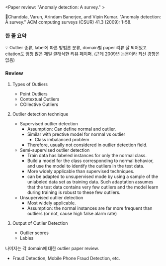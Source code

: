 <Paper review: "Anomaly detection: A survey." >

Chandola, Varun, Arindam Banerjee, and Vipin Kumar. "Anomaly detection: A survey." ACM computing surveys (CSUR) 41.3 (2009): 1-58.

### 한 줄 요약
💡 Outlier 종류, label에 따른 방법론 분류, domain별 paper 리뷰 잘 되어있고 citation도 엄청 많은 제일 클래식한 리뷰 페이퍼. (근데 2009년 논문이라 최신 경향은 없음)

### Review
1. Types of Outliers
   - Point Outliers
   - Contextual Outliers
   - COllective Outliers

2. Outlier detection technique
   - Supervised outlier detection
     - Assumption: Can define normal and outlier.
     - Similar with prective model for normal vs outlier 
       - Class imbalanced problem
     - Therefore, usually not considered in outlier detection field.
   - Semi-supervised outlier detection
     - Train data has labeled instances for only the normal class.
     - Build a model for the class corresponding to normal behavior, and use the model to identify the outliers in the test data.
     - More widely applicable than supervised techniques.
     - can be adapted to unsupervised mode by using a sample of the unlabeled data set as training data. Such adaptation assumes that the test data contains very few outliers and the model learn during training is robust to these few outliers.
   - Unsupervised outlier detection
     - Most widely applicable.
     - Assumption: the normal instances are far more frequent than outliers (or not, cause high false alarm rate)
3. Output of Outlier Detection
   - Outlier scores
   - Lables

나머지는 각 domain에 대한 outlier paper review.
   - Fraud Detection, Mobile Phone Fraud Detection, etc.
